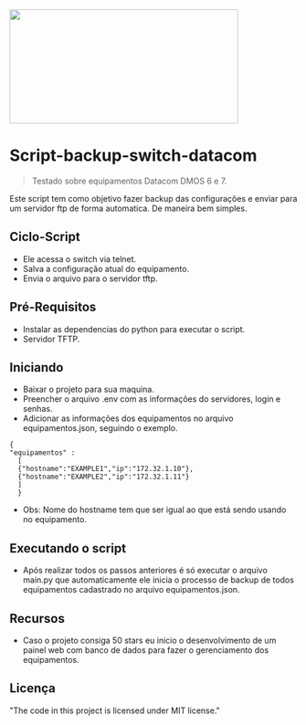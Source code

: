 <img src="https://logovectorseek.com/wp-content/uploads/2021/11/datacom-group-ltd-logo-vector.png" width="400" height="200">

# Script-backup-switch-datacom
> Testado sobre equipamentos Datacom DMOS 6 e 7.

Este script tem como objetivo fazer backup das configurações e enviar para um servidor ftp de forma automatica. De maneira bem simples.

## Ciclo-Script

* Ele acessa o switch via telnet.
* Salva a configuração atual do equipamento.
* Envia o arquivo para o servidor tftp.

## Pré-Requisitos

* Instalar as dependencias do python para executar o script.
* Servidor TFTP.

## Iniciando

* Baixar o projeto para sua maquina.
* Preencher o arquivo .env com as informações do servidores, login e senhas.
* Adicionar as informações dos equipamentos no arquivo equipamentos.json, seguindo o exemplo.

```shell
{
"equipamentos" : 
  [ 
  {"hostname":"EXAMPLE1","ip":"172.32.1.10"}, 
  {"hostname":"EXAMPLE2","ip":"172.32.1.11"}
  ]
  }
```
* Obs: Nome do hostname tem que ser igual ao que está sendo usando no equipamento.


## Executando o script

* Após realizar todos os passos anteriores é só executar o arquivo main.py que automaticamente ele inicia o processo de backup de todos equipamentos cadastrado no arquivo equipamentos.json.


## Recursos

*  Caso o projeto consiga 50 stars eu inicio o desenvolvimento de um painel web com banco de dados para fazer o gerenciamento dos equipamentos.

## Licença

"The code in this project is licensed under MIT license."
